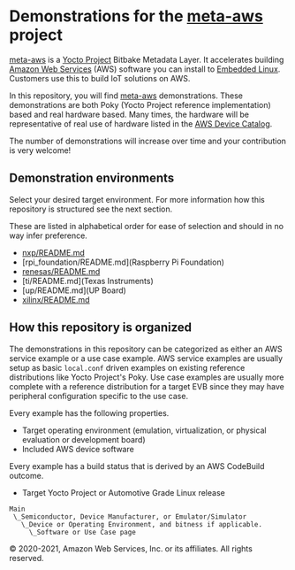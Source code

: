 # Demonstrations for the **[meta-aws](https://github.com/aws/meta-aws)** project

[meta-aws](https://github.com/aws/meta-aws) is a [Yocto
Project](https://www.yoctoproject.org/) Bitbake Metadata Layer. It
accelerates building [Amazon Web Services](https://aws.amazon.com)
(AWS) software you can install to [Embedded
Linux](https://elinux.org/Main_Page). Customers use this to build IoT
solutions on AWS.

In this repository, you will find
[meta-aws](https://github.com/aws/meta-aws) demonstrations.  These
demonstrations are both Poky (Yocto Project reference implementation)
based and real hardware based.  Many times, the hardware will be
representative of real use of hardware listed in the [AWS Device
Catalog](https://devices.amazonaws.com).

The number of demonstrations will increase over time and your
contribution is very welcome!

## Demonstration environments

Select your desired target environment.  For more information how this
repository is structured see the next section.

These are listed in alphabetical order for ease of selection and
should in no way infer preference.

- [nxp/README.md](NXP)
- [rpi_foundation/README.md](Raspberry Pi Foundation)
- [renesas/README.md](Renesas)
- [ti/README.md](Texas Instruments)
- [up/README.md](UP Board)
- [xilinx/README.md](Xilinx)


## How this repository is organized

The demonstrations in this repository can be categorized as either an
AWS service example or a use case example.  AWS service examples are
usually setup as basic `local.conf` driven examples on existing
reference distributions like Yocto Project's Poky. Use case examples
are usually more complete with a reference distribution for a target
EVB since they may have peripheral configuration specific to the use
case.

Every example has the following properties.

- Target operating environment (emulation, virtualization, or physical
  evaluation or development board)
- Included AWS device software

Every example has a build status that is derived by an AWS CodeBuild
outcome.

- Target Yocto Project or Automotive Grade Linux release

```text
Main
 \_Semiconductor, Device Manufacturer, or Emulator/Simulator
   \_Device or Operating Environment, and bitness if applicable.
     \_Software or Use Case page
```

© 2020-2021, Amazon Web Services, Inc. or its affiliates. All rights reserved.
